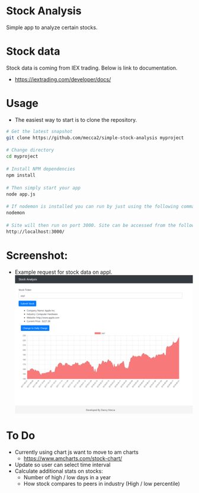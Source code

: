 # Stock Analysis 
Simple app to analyze certain stocks. 

# Stock data 
Stock data is coming from IEX trading. Below is link to documentation. 
- https://iextrading.com/developer/docs/ 

# Usage
- The easiest way to start is to clone the repository. 
```bash
# Get the latest snapshot
git clone https://github.com/mecca2/simple-stock-analysis myproject

# Change directory
cd myproject

# Install NPM dependencies
npm install

# Then simply start your app
node app.js

# If nodemon is installed you can run by just using the following command. 
nodemon 

# Site will then run on port 3000. Site can be accessed from the following url. 
http://localhost:3000/ 
``` 

# Screenshot: 
- Example request for stock data on appl. 
![Screenshot](screenshot.png)


# To Do 
- Currently using chart js want to move to am charts 
	- https://www.amcharts.com/stock-chart/ 
- Update so user can select time interval 
- Calculate additional stats on stocks: 
	- Number of high / low days in a year 
	- How stock compares to peers in industry (High / low percentile)
